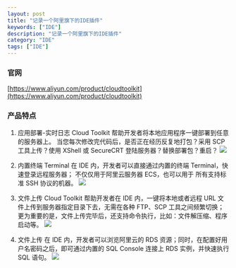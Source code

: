 ```yaml
---
layout: post
title: "记录一个阿里旗下的IDE插件"
keywords: ["IDE"]
description: "记录一个阿里旗下的IDE插件"
category: "IDE"
tags: ["IDE"]
---
```


### 官网
[https://www.aliyun.com/product/cloudtoolkit](https://www.aliyun.com/product/cloudtoolkit)

### 产品特点
1. 应用部署-实时日志
	Cloud Toolkit 帮助开发者将本地应用程序一键部署到任意的服务器上。
当您每次修改完代码后，是否正在经历反复地打包？采用 SCP 工具上传？使用 XShell 或 SecureCRT 登陆服务器？替换部署包？重启？
	![](https://img.alicdn.com/tfs/TB1I0JoSQPoK1RjSZKbXXX1IXXa-1197-700.gif)

2. 内置终端 Terminal
	在 IDE 内，开发者可以直接通过内置的终端 Terminal，快速登录远程服务器；
不仅仅用于阿里云服务器 ECS，也可以用于 所有支持标准 SSH 协议的机器。
	![](https://gw.alicdn.com/tfs/TB1Dq38AyrpK1RjSZFhXXXSdXXa-1210-715.gif)

3. 文件上传
	Cloud Toolkit 帮助开发者在 IDE 内，一键将本地或者远程 URL 文件上传到服务器指定目录下去，无需在各种 FTP、SCP 工具之间频繁切换；
更为重要的是，文件上传完毕后，还支持命令执行，比如：文件解压缩、程序启动等。
    ![](https://gw.alicdn.com/tfs/TB1uh9xASrqK1RjSZK9XXXyypXa-1259-737.gif)

4. 文件上传
	在 IDE 内，开发者可以浏览阿里云的 RDS 资源；同时，在配置好用户名密码之后，即可通过内置的 SQL Console 连接上 RDS 实例，并快速执行 SQL 语句。
	![](https://img.alicdn.com/tfs/TB1MGlcIPTpK1RjSZKPXXa3UpXa-1165-681.gif)